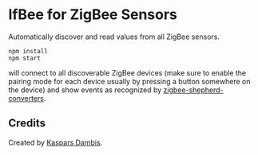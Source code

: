 # IfBee for ZigBee Sensors

Automatically discover and read values from all ZigBee sensors.
 
    npm install
    npm start

will connect to all discoverable ZigBee devices (make sure to enable the pairing mode for each device usually by pressing a button somewhere on the device) and show events as recognized by [zigbee-shepherd-converters](https://github.com/Koenkk/zigbee-shepherd-converters).


## Credits

Created by [Kaspars Dambis](https://kaspars.net).